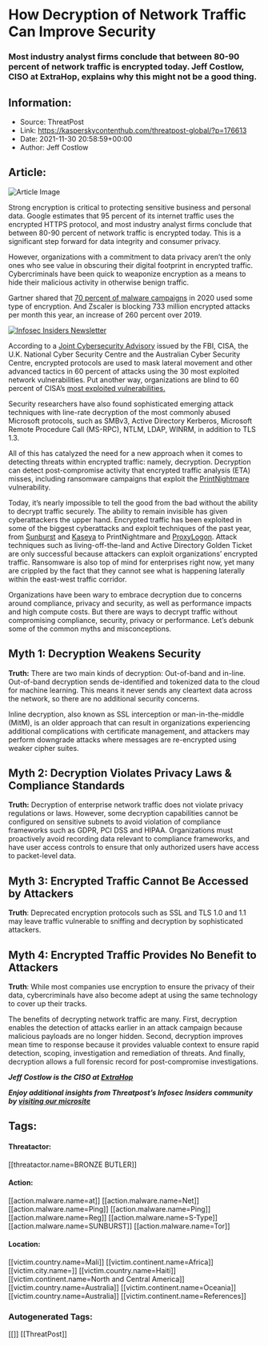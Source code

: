 # How Decryption of Network Traffic Can Improve Security
### Most industry analyst firms conclude that between 80-90 percent of network traffic is encrypted today. Jeff Costlow, CISO at ExtraHop, explains why this might not be a good thing.

## Information:
+ Source: ThreatPost
+ Link: https://kasperskycontenthub.com/threatpost-global/?p=176613
+ Date: 2021-11-30 20:58:59+00:00
+ Author: Jeff Costlow


## Article:
![Article Image](https://media.threatpost.com/wp-content/uploads/sites/103/2021/11/30145114/Tech-resized.jpg)

Strong encryption is critical to protecting sensitive business and personal data. Google estimates that 95 percent of its internet traffic uses the encrypted HTTPS protocol, and most industry analyst firms conclude that between 80-90 percent of network traffic is encrypted today. This is a significant step forward for data integrity and consumer privacy.


However, organizations with a commitment to data privacy aren’t the only ones who see value in obscuring their digital footprint in encrypted traffic. Cybercriminals have been quick to weaponize encryption as a means to hide their malicious activity in otherwise benign traffic.


Gartner shared that [70 percent of malware campaigns](https://www.gartner.com/imagesrv/media-products/pdf/radware/Radware-1-2Y7FR0I.pdf) in 2020 used some type of encryption. And Zscaler is blocking 733 million encrypted attacks per month this year, an increase of 260 percent over 2019.


[![Infosec Insiders Newsletter](https://media.threatpost.com/wp-content/uploads/sites/103/2021/07/10165815/infosec_insiders_in_article_promo.png)](https://threatpost.com/infosec-insider-subscription-page/?utm_source=ART&utm_medium=ART&utm_campaign=InfosecInsiders_Newsletter_Promo/)


According to a [Joint Cybersecurity Advisory](https://us-cert.cisa.gov/sites/default/files/publications/AA21-209A_Joint_CSA%20Top%20Routinely%20Exploited%20Vulnerabilities.pdf) issued by the FBI, CISA, the U.K. National Cyber Security Centre and the Australian Cyber Security Centre, encrypted protocols are used to mask lateral movement and other advanced tactics in 60 percent of attacks using the 30 most exploited network vulnerabilities. Put another way, organizations are blind to 60 percent of CISA’s [most exploited vulnerabilities.](https://us-cert.cisa.gov/ncas/alerts/aa20-133a)


Security researchers have also found sophisticated emerging attack techniques with line-rate decryption of the most commonly abused Microsoft protocols, such as SMBv3, Active Directory Kerberos, Microsoft Remote Procedure Call (MS-RPC), NTLM, LDAP, WINRM, in addition to TLS 1.3.


All of this has catalyzed the need for a new approach when it comes to detecting threats within encrypted traffic: namely, decryption. Decryption can detect post-compromise activity that encrypted traffic analysis (ETA) misses, including ransomware campaigns that exploit the [PrintNightmare](https://threatpost.com/microsoft-unpatched-printnightmare-zero-day/168613/) vulnerability.


Today, it’s nearly impossible to tell the good from the bad without the ability to decrypt traffic securely. The ability to remain invisible has given cyberattackers the upper hand. Encrypted traffic has been exploited in some of the biggest cyberattacks and exploit techniques of the past year, from [Sunburst](https://threatpost.com/sunburst-c2-secrets-rsolarwinds-victims/162426/) and [Kaseya](https://threatpost.com/kaseya-patches-zero-days-revil-attacks/167670/) to PrintNightmare and [ProxyLogon](https://threatpost.com/attackers-hijack-email-threads-proxylogon-proxyshell/176496/). Attack techniques such as living-off-the-land and Active Directory Golden Ticket are only successful because attackers can exploit organizations’ encrypted traffic. Ransomware is also top of mind for enterprises right now, yet many are crippled by the fact that they cannot see what is happening laterally within the east-west traffic corridor.


Organizations have been wary to embrace decryption due to concerns around compliance, privacy and security, as well as performance impacts and high compute costs. But there are ways to decrypt traffic without compromising compliance, security, privacy or performance. Let’s debunk some of the common myths and misconceptions.


**Myth 1:** Decryption Weakens Security
---------------------------------------


**Truth:** There are two main kinds of decryption: Out-of-band and in-line. Out-of-band decryption sends de-identified and tokenized data to the cloud for machine learning. This means it never sends any cleartext data across the network, so there are no additional security concerns.


Inline decryption, also known as SSL interception or man-in-the-middle (MitM), is an older approach that can result in organizations experiencing additional complications with certificate management, and attackers may perform downgrade attacks where messages are re-encrypted using weaker cipher suites.


**Myth 2:** Decryption Violates Privacy Laws & Compliance Standards
-------------------------------------------------------------------


**Truth:** Decryption of enterprise network traffic does not violate privacy regulations or laws. However, some decryption capabilities cannot be configured on sensitive subnets to avoid violation of compliance frameworks such as GDPR, PCI DSS and HIPAA. Organizations must proactively avoid recording data relevant to compliance frameworks, and have user access controls to ensure that only authorized users have access to packet-level data.


**Myth 3**: Encrypted Traffic Cannot Be Accessed by Attackers
-------------------------------------------------------------


**Truth**: Deprecated encryption protocols such as SSL and TLS 1.0 and 1.1 may leave traffic vulnerable to sniffing and decryption by sophisticated attackers.


**Myth 4**: Encrypted Traffic Provides No Benefit to Attackers
--------------------------------------------------------------


**Truth**: While most companies use encryption to ensure the privacy of their data, cybercriminals have also become adept at using the same technology to cover up their tracks.


The benefits of decrypting network traffic are many. First, decryption enables the detection of attacks earlier in an attack campaign because malicious payloads are no longer hidden. Second, decryption improves mean time to response because it provides valuable context to ensure rapid detection, scoping, investigation and remediation of threats. And finally, decryption allows a full forensic record for post-compromise investigations.


***Jeff Costlow is the CISO at [ExtraHop](https://www.extrahop.com/)***


***Enjoy additional insights from Threatpost’s Infosec Insiders community by [visiting our microsite](https://threatpost.com/microsite/infosec-insiders-community/)***





## Tags:

#### Threatactor:
[[threatactor.name=BRONZE BUTLER]]

#### Action:
[[action.malware.name=at]] [[action.malware.name=Net]] [[action.malware.name=Ping]] [[action.malware.name=Ping]] [[action.malware.name=Reg]] [[action.malware.name=S-Type]] [[action.malware.name=SUNBURST]] [[action.malware.name=Tor]]

#### Location:
[[victim.country.name=Mali]] [[victim.continent.name=Africa]] [[victim.city.name=]] [[victim.country.name=Haiti]] [[victim.continent.name=North and Central America]] [[victim.country.name=Australia]] [[victim.continent.name=Oceania]] [[victim.country.name=Australia]] [[victim.continent.name=References]]

### Autogenerated Tags:
[[]] [[ThreatPost]]

